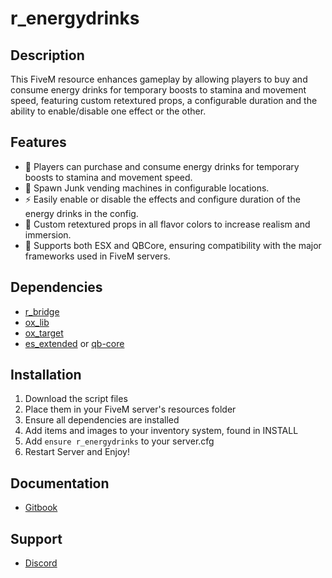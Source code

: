 # r_energydrinks

## Description

This FiveM resource enhances gameplay by allowing players to buy and consume energy drinks for temporary boosts to stamina and movement speed, featuring custom retextured props, a configurable duration and the ability to enable/disable one effect or the other.

## Features

- 🙋 Players can purchase and consume energy drinks for temporary boosts to stamina and movement speed.
- 📝 Spawn Junk vending machines in configurable locations.
- ⚡ Easily enable or disable the effects and configure duration of the energy drinks in the config.
- 🌈 Custom retextured props in all flavor colors to increase realism and immersion.
- 🔄 Supports both ESX and QBCore, ensuring compatibility with the major frameworks used in FiveM servers.

## Dependencies

- [r_bridge](https://github.com/rumaier/r_bridge/releases)
- [ox_lib](https://github.com/overextended/ox_lib/releases)
- [ox_target](https://github.com/overextended/ox_target/releases)
- [es_extended](https://github.com/esx-framework) or [qb-core](https://github.com/qbcore-framework)

## Installation

1. Download the script files
2. Place them in your FiveM server's resources folder
3. Ensure all dependencies are installed
4. Add items and images to your inventory system, found in INSTALL
5. Add `ensure r_energydrinks` to your server.cfg
6. Restart Server and Enjoy!

## Documentation

- [Gitbook](https://r-scripts-1.gitbook.io/r_scripts-docs./free-resources/r_energydrinks)

## Support

- [Discord](https://discord.gg/r-scripts)
